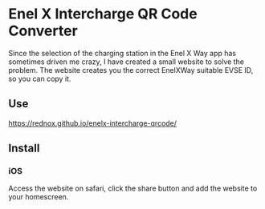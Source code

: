 # Enel X Intercharge QR Code Converter

Since the selection of the charging station in the Enel X Way app has sometimes driven me crazy, I have created a small website to solve the problem. The website creates you the correct EnelXWay suitable EVSE ID, so you can copy it.

## Use

https://rednox.github.io/enelx-intercharge-qrcode/

## Install

### iOS

Access the website on safari, click the share button and add the website to your homescreen.